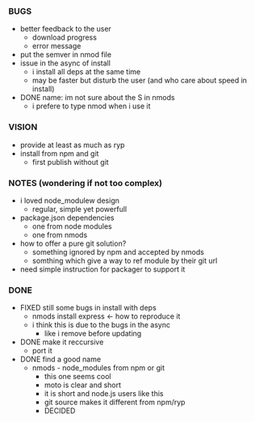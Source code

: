 ### BUGS

* better feedback to the user
  * download progress
  * error message
* put the semver in nmod file
* issue in the async of install
  * i install all deps at the same time
  * may be faster but disturb the user (and who care about speed in install)
* DONE name: im not sure about the S in nmods
  * i prefere to type nmod when i use it

### VISION
* provide at least as much as ryp
* install from npm and git
  * first publish without git


### NOTES (wondering if not too complex)
  
* i loved node_modulew design
  * regular, simple yet powerfull
* package.json dependencies
  * one from node modules
  * one from nmods
* how to offer a pure git solution?
  * something ignored by npm and accepted by nmods
  * somthing which give a way to ref module by their git url
* need simple instruction for packager to support it

### DONE

* FIXED still some bugs in install with deps
  * nmods install express <- how to reproduce it
  * i think this is due to the bugs in the async
    * like i remove before updating
* DONE make it reccursive
  * port it
* DONE find a good name
  * nmods - node_modules from npm or git
    * this one seems cool
    * moto is clear and short
    * it is short and node.js users like this
    * git source makes it different from npm/ryp
    * DECIDED
